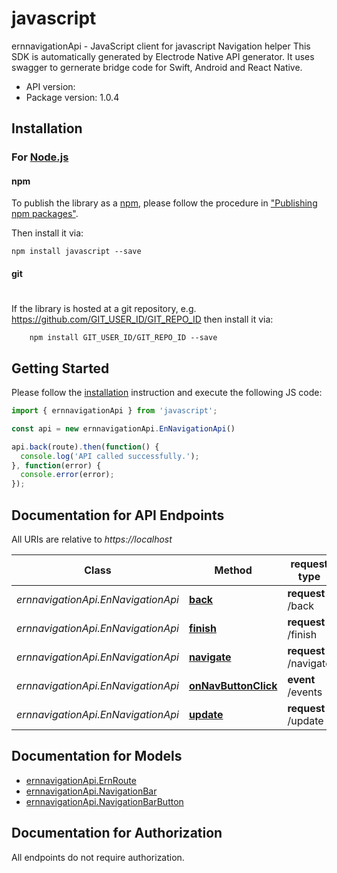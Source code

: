 # javascript

ernnavigationApi - JavaScript client for javascript
Navigation helper
This SDK is automatically generated by Electrode Native API generator.
It uses swagger to gernerate bridge code for Swift, Android and React Native.

- API version: 
- Package version: 1.0.4

## Installation

### For [Node.js](https://nodejs.org/)

#### npm

To publish the library as a [npm](https://www.npmjs.com/),
please follow the procedure in ["Publishing npm packages"](https://docs.npmjs.com/getting-started/publishing-npm-packages).

Then install it via:

```shell
npm install javascript --save
```

#### git
#
If the library is hosted at a git repository, e.g.
https://github.com/GIT_USER_ID/GIT_REPO_ID
then install it via:

```shell
    npm install GIT_USER_ID/GIT_REPO_ID --save
```

## Getting Started

Please follow the [installation](#installation) instruction and execute the following JS code:

```javascript
import { ernnavigationApi } from 'javascript';

const api = new ernnavigationApi.EnNavigationApi()

api.back(route).then(function() {
  console.log('API called successfully.');
}, function(error) {
  console.error(error);
});

```

## Documentation for API Endpoints

All URIs are relative to *https://localhost*

Class | Method |request type | Description
------------ | ------------- | ------------- | -------------
*ernnavigationApi.EnNavigationApi* | [**back**](docs/EnNavigationApi.md#back) | **request** /back | 
*ernnavigationApi.EnNavigationApi* | [**finish**](docs/EnNavigationApi.md#finish) | **request** /finish | 
*ernnavigationApi.EnNavigationApi* | [**navigate**](docs/EnNavigationApi.md#navigate) | **request** /navigate | 
*ernnavigationApi.EnNavigationApi* | [**onNavButtonClick**](docs/EnNavigationApi.md#onNavButtonClick) | **event** /events | 
*ernnavigationApi.EnNavigationApi* | [**update**](docs/EnNavigationApi.md#update) | **request** /update | 

## Documentation for Models
 - [ernnavigationApi.ErnRoute](docs/ErnRoute.md)
 - [ernnavigationApi.NavigationBar](docs/NavigationBar.md)
 - [ernnavigationApi.NavigationBarButton](docs/NavigationBarButton.md)

## Documentation for Authorization

 All endpoints do not require authorization.

